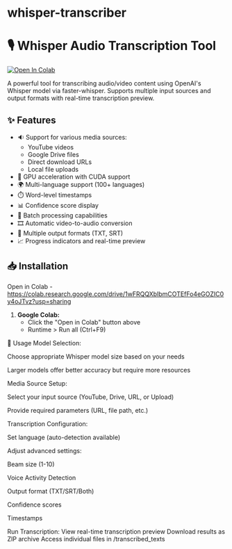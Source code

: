 # whisper-transcriber
# 🎙️ Whisper Audio Transcription Tool

[![Open In Colab](https://colab.research.google.com/assets/colab-badge.svg)](https://colab.research.google.com/github/manilka12/whisper-transcriber/blob/main/whisper_transcriber.ipynb)

A powerful tool for transcribing audio/video content using OpenAI's Whisper model via faster-whisper. Supports multiple input sources and output formats with real-time transcription preview.

## ✨ Features

- 🔉 Support for various media sources:
  - YouTube videos
  - Google Drive files
  - Direct download URLs
  - Local file uploads
- 🚀 GPU acceleration with CUDA support
- 🌍 Multi-language support (100+ languages)
- ⏱️ Word-level timestamps
- 📊 Confidence score display
- 📁 Batch processing capabilities
- 🎞️ Automatic video-to-audio conversion
- 📄 Multiple output formats (TXT, SRT)
- 📈 Progress indicators and real-time preview

## 📥 Installation

Open in Colab - https://colab.research.google.com/drive/1wFRQQXbIbmCOTEfFo4eGOZIC0y4oJTvz?usp=sharing

1. **Google Colab:**
   - Click the "Open in Colab" button above
   - Runtime > Run all (Ctrl+F9)

🚀 Usage
Model Selection:

Choose appropriate Whisper model size based on your needs

Larger models offer better accuracy but require more resources

Media Source Setup:

Select your input source (YouTube, Drive, URL, or Upload)

Provide required parameters (URL, file path, etc.)

Transcription Configuration:

Set language (auto-detection available)

Adjust advanced settings:

Beam size (1-10)

Voice Activity Detection

Output format (TXT/SRT/Both)

Confidence scores

Timestamps

Run Transcription:
View real-time transcription preview
Download results as ZIP archive
Access individual files in /transcribed_texts
   

